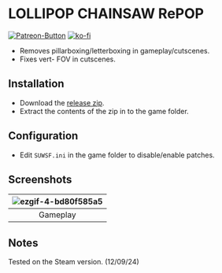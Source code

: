 # LOLLIPOP CHAINSAW RePOP
[![Patreon-Button](https://github.com/Lyall/UltrawidePatches/assets/695941/d2ed0044-f09d-4f06-8500-4b0687a799a9)](https://www.patreon.com/Wintermance) [![ko-fi](https://ko-fi.com/img/githubbutton_sm.svg)](https://ko-fi.com/W7W01UAI9)<br />

- Removes pillarboxing/letterboxing in gameplay/cutscenes.
- Fixes vert- FOV in cutscenes.

## Installation
- Download the [release zip](https://github.com/Lyall/UltrawidePatches/raw/main/LOLLIPOP%20CHAINSAW%20RePOP/LollipopChainsawRePOP_SUWSF.zip).
- Extract the contents of the zip in to the game folder.

## Configuration
- Edit `SUWSF.ini` in the game folder to disable/enable patches.

## Screenshots

| ![ezgif-4-bd80f585a5](https://github.com/user-attachments/assets/d5654d59-94f7-4446-9638-1f8e3969f141) |
|:--:|
| Gameplay |

## Notes
Tested on the Steam version. (12/09/24)
